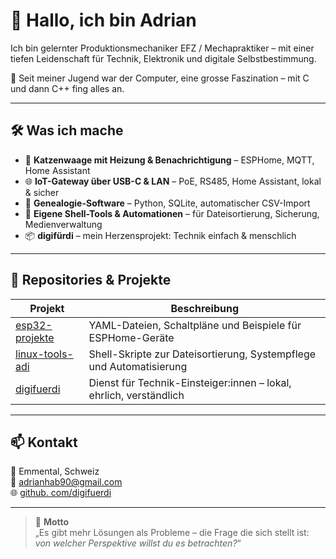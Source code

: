 # 👋 Hallo, ich bin Adrian

Ich bin gelernter Produktionsmechaniker EFZ / Mechapraktiker – mit einer tiefen Leidenschaft für Technik, Elektronik und digitale Selbstbestimmung.

🔧 Seit meiner Jugend war der Computer, eine grosse Faszination – mit C und dann C++ fing alles an. 

---

## 🛠️ Was ich mache

- 🐾 **Katzenwaage mit Heizung & Benachrichtigung** – ESPHome, MQTT, Home Assistant
- 🌐 **IoT-Gateway über USB-C & LAN** – PoE, RS485, Home Assistant, lokal & sicher
- 🌳 **Genealogie-Software** – Python, SQLite, automatischer CSV-Import
- 🧰 **Eigene Shell-Tools & Automationen** – für Dateisortierung, Sicherung, Medienverwaltung
- 📦 **digifürdi** – mein Herzensprojekt: Technik einfach & menschlich

---

## 📂 Repositories & Projekte

| Projekt         | Beschreibung                                                                 |
|----------------|-------------------------------------------------------------------------------|
| [esp32-projekte](https://github.com/adrianHabegger/esp32-projekte) | YAML-Dateien, Schaltpläne und Beispiele für ESPHome-Geräte              |
| [linux-tools-adi](https://github.com/adrianHabegger/linux-tools-adi) | Shell-Skripte zur Dateisortierung, Systempflege und Automatisierung     |
| [digifuerdi](https://github.com/digifuerdi/digifuerdi) | Dienst für Technik-Einsteiger:innen – lokal, ehrlich, verständlich       |

---

## 📫 Kontakt

📍 Emmental, Schweiz  
📨 adrianhab90@gmail.com  
🌐 [github. com/digifuerdi](https://www.github.com/digifuerdi)

---

> 🧠 **Motto**  
> „Es gibt mehr Lösungen als Probleme – die Frage die sich stellt ist: *von welcher Perspektive willst du es betrachten?*“
